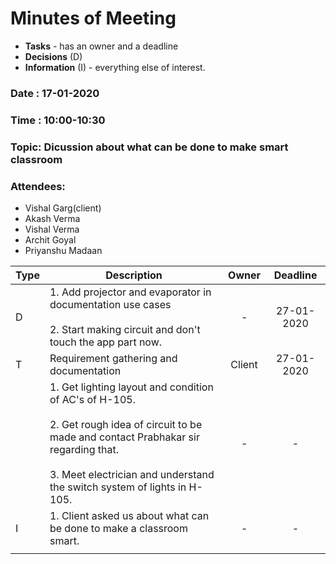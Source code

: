 # Minutes of Meeting

- **Tasks** - has an owner and a deadline
- **Decisions** (D) 
- **Information** (I) - everything else of interest.

### Date : 17-01-2020

### Time : 10:00-10:30

### Topic: Dicussion about what can be done to make smart classroom

### Attendees:

- Vishal Garg(client)
- Akash Verma
- Vishal Verma
- Archit Goyal
- Priyanshu Madaan

| Type | Description                                                  | Owner  |  Deadline  |
| ---- | ------------------------------------------------------------ | :----: | :--------: |
| D    | 1. Add projector and evaporator in documentation use cases<br/><br/> 2. Start making circuit and don't touch the app part now. |   -    | 27-01-2020 |
| T    | Requirement gathering and documentation                      | Client | 27-01-2020 |
|      | 1. Get lighting layout and condition of AC's of H-105.<br/><br/>2. Get rough idea of circuit to be made and contact Prabhakar sir regarding that.<br/><br/>3. Meet electrician and understand the switch system of lights in H-105.<br/> |   -    |     -      |
| I    | 1. Client asked us about what can be done to make a classroom smart.<br/> |   -    |     -      |
|      |                                                              |        |            |















